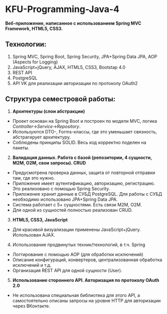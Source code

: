 # KFU-Programming-Java-4

**Веб-приложение, написанное с использованием Spring MVC Framework, HTML5, CSS3.**

## **Технологии:**
1) Spring MVC, Spring Boot, Spring Security, JPA+Spring Data JPA, AOP (Aspects for Logging)
2) JavaScript+jQuery, AJAX, HTML5, CSS3, Bootstap 4.0
3) REST API
3) PostgreSQL
4) API VK для реализации авторизации по протоколу OAuth2

## **Структура семестровой работы:**

1. **Архитектуры (слои абстракции)**
- Проект основан на Spring Boot и построен по модели MVC, логика *Controller->Service->Repository*.
- Используются DTO-, Forms-классы, где это уменьшает связность, абстрагирует архитектуру.
- Соблюдены принципы SOLID. Весь код корректно поделен на пакеты.

2. **Валидация данных. Работа с базой (репозитории, 4 сущности, M2M, O2M, свои запросы). CRUD**
- Предусмотрена проверка данных, защита от повторной отправки там, где это нужно.
- Приложение имеет аутентификацию, авторизацию, регистрацию. Это реализовано с помощью Spring Security.
- Приложение хранит данные в СУБД PostgreSQL. Для работы с СУБД необходимо использовано JPA+Spring Data JPA.
- Система работает с 5+ сущностями. Есть связи M2M, O2M.
- Для одной из сущностей полностью реализован CRUD.

3. **HTML5, CSS3, JavaScript**
- Для красивой визуализации применены JavaScript+jQuery. Использован AJAX.

4. Использование продвинутых техник/технологий, в т.ч. Spring 
- Логгирование с помощью AOP (для обработки исключений)
- Описание конфигураций, конвертеров, централизованная обработка исключений и т.д.
- Организация REST API для одной сущности (User).

5. **Использование стороннего API. Авторизация по протоколу OAuth 2.0**
- Не использована специальная библиотека для этого API, а самостоятельно описаны запросы на уровне HTTP для авторизации через ВКонтакте.
